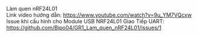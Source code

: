 Làm quen nRF24L01 <br>
Link video hướng dẫn: https://www.youtube.com/watch?v=9u_YM7VQcxw <br>
Issue khi cấu hình cho Module USB NRF24L01 Giao Tiếp UART: https://github.com/Bipo04/GR1_Lam_quen_nRF24L01/issues/1
